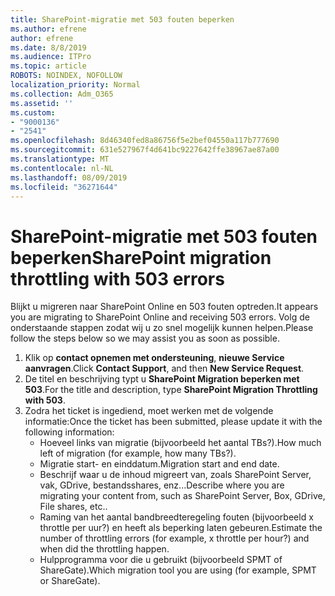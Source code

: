 ```yaml
---
title: SharePoint-migratie met 503 fouten beperken
ms.author: efrene
author: efrene
ms.date: 8/8/2019
ms.audience: ITPro
ms.topic: article
ROBOTS: NOINDEX, NOFOLLOW
localization_priority: Normal
ms.collection: Adm_O365
ms.assetid: ''
ms.custom:
- "9000136"
- "2541"
ms.openlocfilehash: 8d46340fed8a86756f5e2bef04550a117b777690
ms.sourcegitcommit: 631e527967f4d641bc9227642ffe38967ae87a00
ms.translationtype: MT
ms.contentlocale: nl-NL
ms.lasthandoff: 08/09/2019
ms.locfileid: "36271644"
---
```

# <a name="sharepoint-migration-throttling-with-503-errors"></a><span data-ttu-id="7946c-102">SharePoint-migratie met 503 fouten beperken</span><span class="sxs-lookup"><span data-stu-id="7946c-102">SharePoint migration throttling with 503 errors</span></span>

<span data-ttu-id="7946c-103">Blijkt u migreren naar SharePoint Online en 503 fouten optreden.</span><span class="sxs-lookup"><span data-stu-id="7946c-103">It appears you are migrating to SharePoint Online and receiving 503 errors.</span></span> <span data-ttu-id="7946c-104">Volg de onderstaande stappen zodat wij u zo snel mogelijk kunnen helpen.</span><span class="sxs-lookup"><span data-stu-id="7946c-104">Please follow the steps below so we may assist you as soon as possible.</span></span> 

1. <span data-ttu-id="7946c-105">Klik op **contact opnemen met ondersteuning**, **nieuwe Service aanvragen**.</span><span class="sxs-lookup"><span data-stu-id="7946c-105">Click **Contact Support**, and then **New Service Request**.</span></span>
2. <span data-ttu-id="7946c-106">De titel en beschrijving typt u **SharePoint Migration beperken met 503**.</span><span class="sxs-lookup"><span data-stu-id="7946c-106">For the title and description, type **SharePoint Migration Throttling with 503**.</span></span>
3. <span data-ttu-id="7946c-107">Zodra het ticket is ingediend, moet werken met de volgende informatie:</span><span class="sxs-lookup"><span data-stu-id="7946c-107">Once the ticket has been submitted, please update it with the following information:</span></span>
    - <span data-ttu-id="7946c-108">Hoeveel links van migratie (bijvoorbeeld het aantal TBs?).</span><span class="sxs-lookup"><span data-stu-id="7946c-108">How much left of migration (for example, how many TBs?).</span></span>
    - <span data-ttu-id="7946c-109">Migratie start- en einddatum.</span><span class="sxs-lookup"><span data-stu-id="7946c-109">Migration start and end date.</span></span>
    - <span data-ttu-id="7946c-110">Beschrijf waar u de inhoud migreert van, zoals SharePoint Server, vak, GDrive, bestandsshares, enz...</span><span class="sxs-lookup"><span data-stu-id="7946c-110">Describe where you are migrating your content from, such as SharePoint Server, Box, GDrive, File shares, etc..</span></span>
    - <span data-ttu-id="7946c-111">Raming van het aantal bandbreedteregeling fouten (bijvoorbeeld x throttle per uur?) en heeft als beperking laten gebeuren.</span><span class="sxs-lookup"><span data-stu-id="7946c-111">Estimate the number of throttling errors (for example, x throttle per hour?) and when did the throttling happen.</span></span>
    - <span data-ttu-id="7946c-112">Hulpprogramma voor die u gebruikt (bijvoorbeeld SPMT of ShareGate).</span><span class="sxs-lookup"><span data-stu-id="7946c-112">Which migration tool you are using (for example, SPMT or ShareGate).</span></span>


